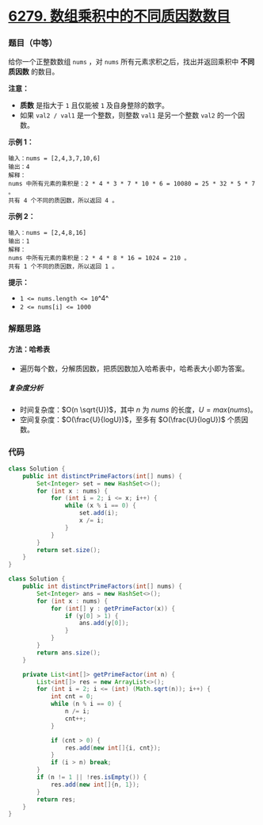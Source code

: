 # [6279. 数组乘积中的不同质因数数目](https://leetcode.cn/problems/distinct-prime-factors-of-product-of-array/)

### 题目（中等）

给你一个正整数数组 `nums` ，对 `nums` 所有元素求积之后，找出并返回乘积中 **不同质因数** 的数目。

**注意：**

* **质数** 是指大于 `1` 且仅能被 `1` 及自身整除的数字。
* 如果 `val2 / val1` 是一个整数，则整数 `val1` 是另一个整数 `val2` 的一个因数。

**示例 1：**

```
输入：nums = [2,4,3,7,10,6]
输出：4
解释：
nums 中所有元素的乘积是：2 * 4 * 3 * 7 * 10 * 6 = 10080 = 25 * 32 * 5 * 7 。
共有 4 个不同的质因数，所以返回 4 。
```

**示例 2：**

```
输入：nums = [2,4,8,16]
输出：1
解释：
nums 中所有元素的乘积是：2 * 4 * 8 * 16 = 1024 = 210 。
共有 1 个不同的质因数，所以返回 1 。
```

**提示：**

* `1 <= nums.length <= 10`^4^
* `2 <= nums[i] <= 1000`

### 解题思路

#### 方法：哈希表

- 遍历每个数，分解质因数，把质因数加入哈希表中，哈希表大小即为答案。

##### 复杂度分析

- 时间复杂度：$O(n \sqrt{U})$，其中 $n$ 为 $nums$ 的长度，$U=max(nums)$。
- 空间复杂度：$O(\frac{U}{logU})$，至多有 $O(\frac{U}{logU})$ 个质因数。

### 代码

```java
class Solution {
    public int distinctPrimeFactors(int[] nums) {
        Set<Integer> set = new HashSet<>();
        for (int x : nums) {
            for (int i = 2; i <= x; i++) {
                while (x % i == 0) {
                    set.add(i);
                    x /= i;
                }
            }
        }
        return set.size();
    }
}
```

```java
class Solution {
    public int distinctPrimeFactors(int[] nums) {
        Set<Integer> ans = new HashSet<>();
        for (int x : nums) {
            for (int[] y : getPrimeFactor(x)) {
                if (y[0] > 1) {
                    ans.add(y[0]);
                }
            }
        }
        return ans.size();
    }

    private List<int[]> getPrimeFactor(int n) {
        List<int[]> res = new ArrayList<>();
        for (int i = 2; i <= (int) (Math.sqrt(n)); i++) {
            int cnt = 0;
            while (n % i == 0) {
                n /= i;
                cnt++;
            }

            if (cnt > 0) {
                res.add(new int[]{i, cnt});
            }
            if (i > n) break;
        }
        if (n != 1 || !res.isEmpty()) {
            res.add(new int[]{n, 1});
        }
        return res;
    }
}
```
